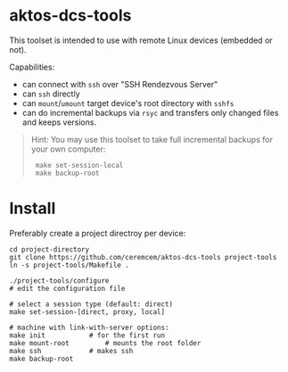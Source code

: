 # aktos-dcs-tools 

This toolset is intended to use with remote Linux devices (embedded or not). 

Capabilities: 
* can connect with `ssh` over "SSH Rendezvous Server"
* can `ssh` directly 
* can `mount`/`umount` target device's root directory with `sshfs`
* can do incremental backups via `rsyc` and transfers only changed files and keeps versions.

> Hint: You may use this toolset to take full incremental backups for your own computer: 
>    
>      make set-session-local 
>      make backup-root

# Install

Preferably create a project directroy per device:

```
cd project-directory
git clone https://github.com/ceremcem/aktos-dcs-tools project-tools
ln -s project-tools/Makefile . 
```

	./project-tools/configure
	# edit the configuration file

	# select a session type (default: direct)
	make set-session-[direct, proxy, local] 

	# machine with link-with-server options: 
	make init        	# for the first run
	make mount-root         # mounts the root folder 
	make ssh 	        # makes ssh
	make backup-root 
